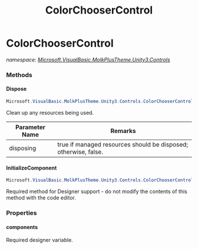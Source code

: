 ﻿---
title: ColorChooserControl
---

# ColorChooserControl
_namespace: [Microsoft.VisualBasic.MolkPlusTheme.Unity3.Controls](N-Microsoft.VisualBasic.MolkPlusTheme.Unity3.Controls.html)_



### Methods

#### Dispose
```csharp
Microsoft.VisualBasic.MolkPlusTheme.Unity3.Controls.ColorChooserControl.Dispose(System.Boolean)
```
Clean up any resources being used.

|Parameter Name|Remarks|
|--------------|-------|
|disposing|true if managed resources should be disposed; otherwise, false.|


#### InitializeComponent
```csharp
Microsoft.VisualBasic.MolkPlusTheme.Unity3.Controls.ColorChooserControl.InitializeComponent
```
Required method for Designer support - do not modify 
 the contents of this method with the code editor.



### Properties

#### components
Required designer variable.

